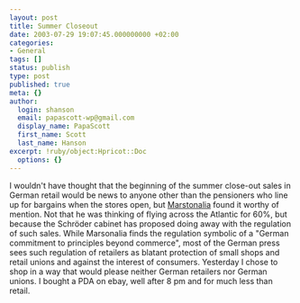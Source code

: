 ```yaml
---
layout: post
title: Summer Closeout
date: 2003-07-29 19:07:45.000000000 +02:00
categories:
- General
tags: []
status: publish
type: post
published: true
meta: {}
author:
  login: shanson
  email: papascott-wp@gmail.com
  display_name: PapaScott
  first_name: Scott
  last_name: Hanson
excerpt: !ruby/object:Hpricot::Doc
  options: {}
---
```

<p>I wouldn't have thought that the beginning of the summer close-out sales in German retail would be news to anyone other than the pensioners who line up   for bargains when the stores open, but <a title="Marstonalia: German gov't ditches rules on 'end of season sales'" href="http://marston.blogspot.com/2003_07_27_marston_archive.html#105942176186118863">Marstonalia</a> found it worthy of mention. Not that he was thinking of flying across the Atlantic for 60%, but because the Schröder cabinet has proposed doing away with the regulation of such sales. While Marsonalia finds the regulation symbolic of a "German commitment to principles beyond commerce", most of the German press sees such regulation of retailers as blatant protection of small shops and retail unions and against the interest of consumers. Yesterday I chose to shop in a way that would please neither German retailers nor German unions. I bought a PDA on ebay, well after 8 pm and for much less than retail.</p>
